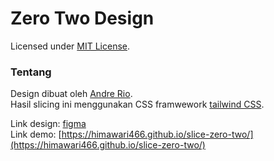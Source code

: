 Zero Two Design  
===============  
Licensed under [MIT License](https://mit-license.org/).
  
  
### Tentang   
Design dibuat oleh [Andre Rio](https://github.com/wibucode02).  
Hasil slicing ini menggunakan CSS framwework [tailwind CSS](https://tailwindcss.com).  
  
Link design: [figma](https://www.figma.com/file/prWfLvlEpoWwM2PLuHMSpu/Landing-page---Zero-Two-Hero?node-id=4%3A2j)  
Link demo: [https://himawari466.github.io/slice-zero-two/](https://himawari466.github.io/slice-zero-two/)
